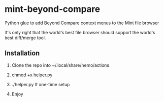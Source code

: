mint-beyond-compare
===================

Python glue to add Beyond Compare context menus to the Mint file browser

It's only right that the world's best file browser should support the world's best diff/merge tool.

Installation
------------

 1. Clone the repo into ~/.local/share/nemo/actions

 2. chmod +x helper.py

 3. ./helper.py   # one-time setup

 4. Enjoy

